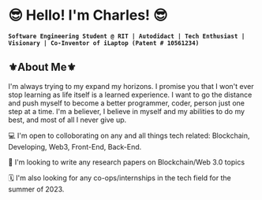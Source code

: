 <h1>😎 Hello! I'm Charles! 😎</h1>

**`Software Engineering Student @ RIT | Autodidact | Tech Enthusiast | Visionary | Co-Inventor of iLaptop (Patent # 10561234)`**

<h2>⚜️About Me⚜️</h2>
<p>I'm always trying to my expand my horizons. I promise you that I won't ever stop learning as life itself is a learned experience.
I want to go the distance and push myself to become a better programmer, coder, person just one step at a time.
I'm a believer, I believe in myself and my abilities to do my best, and most of all I never give up.</p>

<p>
💻 I'm open to colloborating on any and all things tech related: Blockchain, Developing, Web3, Front-End, Back-End.
</p>
<p>
📒 I'm looking to write any research papers on Blockchain/Web 3.0 topics
</p>
<p>
🗓 I'm also looking for any co-ops/internships in the tech field for the summer of 2023.
</p>


